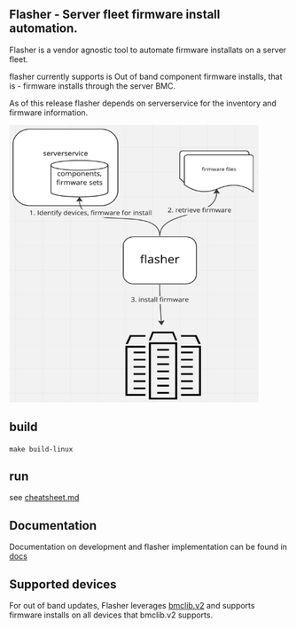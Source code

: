 ## Flasher - Server fleet firmware install automation.

Flasher is a vendor agnostic tool to automate firmware installats on a server fleet.

flasher currently supports is Out of band component firmware installs, that is - firmware installs through the server BMC.

As of this release flasher depends on serverservice for the inventory and firmware information.

<p align="left">
 <img height="500px" width="450px" src="./docs/flasher-min.png">
</p>


## build

`make build-linux`

## run

see [cheatsheet.md](./docs/cheatsheet.md)

## Documentation

Documentation on development and flasher implementation can be found in [docs](./docs/README-devel.md) 

## Supported devices

For out of band updates, Flasher leverages [bmclib.v2](https://github.com/bmc-toolbox/bmclib/tree/v2) and supports firmware installs on all devices that bmclib.v2 supports.
